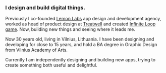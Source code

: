 ### I design and build digital things.

Previously I co-founded [Lemon Labs](http://lemonlabs.co) app design and development agency, worked as head of product design at [Treatwell](https://www.treatwell.co.uk) and created [Infinite Loop game](https://loopgame.co). Now, building new things and seeing where it leads me.

Now 30 years old, living in Vilnius, Lithuania. I have been designing and developing for close to 15 years, and hold a BA degree in Graphic Design from Vilnius Academy of Arts.

Currently I am independently designing and building new apps, trying to create something both useful and delightful.

<!--

Here are some ideas to get you started:

- 🔭 I’m currently working on ...
- 🌱 I’m currently learning ...
- 👯 I’m looking to collaborate on ...
- 🤔 I’m looking for help with ...
- 💬 Ask me about ...
- 📫 How to reach me: ...
- 😄 Pronouns: ...
- ⚡ Fun fact: ...
-->
